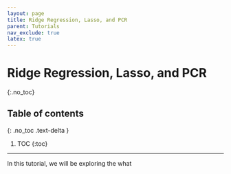 ```yaml
---
layout: page
title: Ridge Regression, Lasso, and PCR
parent: Tutorials
nav_exclude: true
latex: true
---
```


# Ridge Regression, Lasso, and PCR
{:.no_toc}

## Table of contents
{: .no_toc .text-delta }

1. TOC
{:toc}

---

In this tutorial, we will be exploring the what 